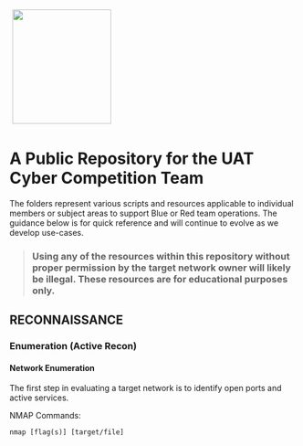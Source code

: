 <img style="float: center; width: 173px; height: 200px; margin: 5px;" src="https://www.uat.edu/themes/uat/images/uat-logo.png"/>

# A Public Repository for the UAT Cyber Competition Team 
The folders represent various scripts and resources applicable to individual members or subject areas to support Blue or Red team operations.  The guidance below is for quick reference and will continue to evolve as we develop use-cases.
> ### Using any of the resources within this repository without proper permission by the target network owner will likely be illegal.  These resources are for educational purposes only. 

## RECONNAISSANCE
### Enumeration (Active Recon)
#### Network Enumeration
The first step in evaluating a target network is to identify open ports and active services.

NMAP Commands:
```
nmap [flag(s)] [target/file]
```

